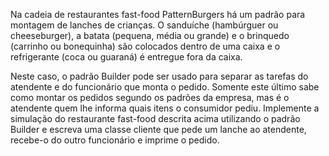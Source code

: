 Na cadeia de restaurantes fast-food PatternBurgers há um padrão para montagem de lanches de crianças. O
sanduíche (hambúrguer ou cheeseburger), a batata (pequena, média ou grande) e o brinquedo (carrinho ou
bonequinha) são colocados dentro de uma caixa e o refrigerante (coca ou guaraná) é entregue fora da
caixa.

Neste caso, o padrão Builder pode ser usado para separar as tarefas do atendente e do funcionário que
monta o pedido. Somente este último sabe como montar os pedidos segundo os padrões da empresa, mas é
o atendente quem lhe informa quais itens o consumidor pediu.
Implemente a simulação do restaurante fast-food descrita acima utilizando o padrão Builder e escreva uma
classe cliente que pede um lanche ao atendente, recebe-o do outro funcionário e imprime o pedido.
